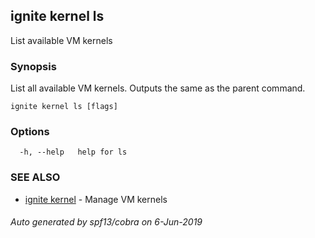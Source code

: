## ignite kernel ls

List available VM kernels

### Synopsis


List all available VM kernels. Outputs the same as the parent command.


```
ignite kernel ls [flags]
```

### Options

```
  -h, --help   help for ls
```

### SEE ALSO

* [ignite kernel](ignite_kernel.md)	 - Manage VM kernels

###### Auto generated by spf13/cobra on 6-Jun-2019
